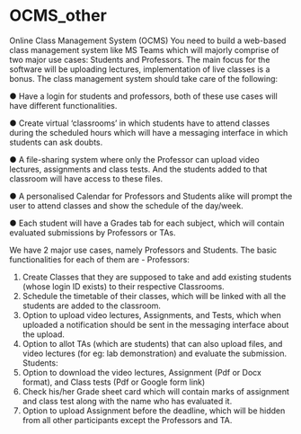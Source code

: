 # OCMS_other


Online Class Management System (OCMS)
You need to build a web-based class management system like MS Teams which will majorly 
comprise of two major use cases: Students and Professors. The main focus for the software will 
be uploading lectures, implementation of live classes is a bonus. The class management 
system should take care of the following: 

● Have a login for students and professors, both of these use cases will have different 
functionalities. 

● Create virtual ‘classrooms’ in which students have to attend classes during the 
scheduled hours which will have a messaging interface in which students can ask 
doubts. 

● A file-sharing system where only the Professor can upload video lectures, assignments 
and class tests. And the students added to that classroom will have access to these 
files. 

● A personalised Calendar for Professors and Students alike will prompt the user to attend 
classes and show the schedule of the day/week. 

● Each student will have a Grades tab for each subject, which will contain evaluated 
submissions by Professors or TAs. 

We have 2 major use cases, namely Professors and Students. The basic functionalities for each 
of them are -
Professors: 
1. Create Classes that they are supposed to take and add existing students (whose login 
ID exists) to their respective Classrooms. 
2. Schedule the timetable of their classes, which will be linked with all the students are 
added to the classroom. 
3. Option to upload video lectures, Assignments, and Tests, which when uploaded a 
notification should be sent in the messaging interface about the upload. 
4. Option to allot TAs (which are students) that can also upload files, and video lectures (for 
eg: lab demonstration) and evaluate the submission. 
Students: 
1. Option to download the video lectures, Assignment (Pdf or Docx format), and Class tests 
(Pdf or Google form link)
2. Check his/her Grade sheet card which will contain marks of assignment and class test 
along with the name who has evaluated it. 
3. Option to upload Assignment before the deadline, which will be hidden from all other 
participants except the Professors and TA.

